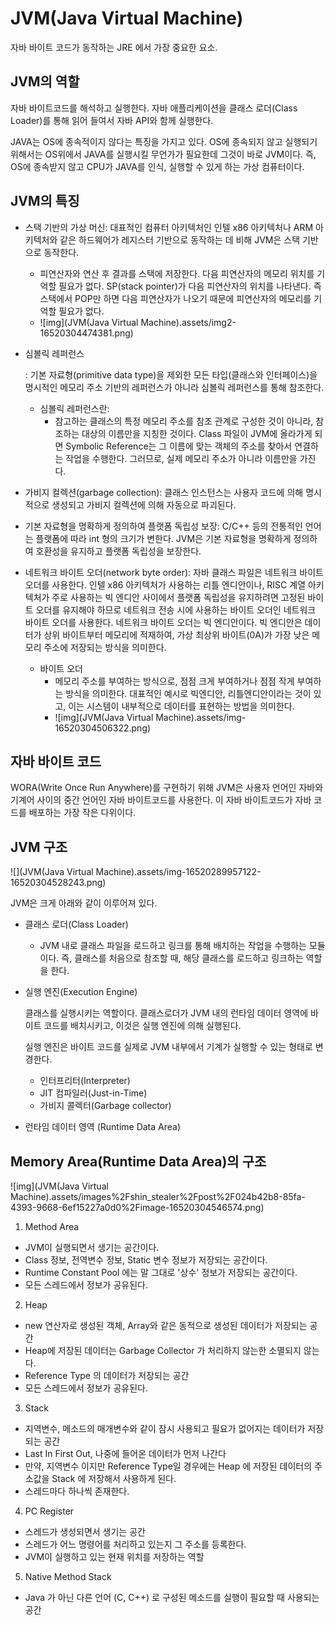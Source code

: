 # JVM(Java Virtual Machine)

자바 바이트 코드가 동작하는 JRE 에서 가장 중요한 요소.

## JVM의 역할

자바 바이트코드를 해석하고 실행한다. 자바 애플리케이션을 클래스 로더(Class Loader)를 통해 읽어 들여서 자바 API와 함께 실행한다.

JAVA는 OS에 종속적이지 않다는 특징을 가지고 있다. OS에 종속되지 않고 실행되기 위해서는 OS위에서 JAVA를 실행시킬 무언가가 필요한데 그것이 바로 JVM이다. 즉, OS에 종속받지 않고 CPU가 JAVA를 인식, 실행할 수 있게 하는 가상 컴퓨터이다. 

## JVM의 특징

- 스택 기반의 가상 머신: 대표적인 컴퓨터 아키텍처인 인텔 x86 아키텍처나 ARM 아키텍처와 같은 하드웨어가 레지스터 기반으로 동작하는 데 비해 JVM은 스택 기반으로 동작한다.

  - 피연산자와 연산 후 결과를 스택에 저장한다. 다음 피연산자의 메모리 위치를 기억할 필요가 없다. SP(stack pointer)가 다음 피연산자의 위치를 나타낸다. 즉 스택에서 POP만 하면 다음 피연산자가 나오기 때문에 피연산자의 메모리를 기억할 필요가 없다.
  - ![img](JVM(Java Virtual Machine).assets/img2-16520304474381.png)

- 심볼릭 레퍼런스

  : 기본 자료형(primitive data type)을 제외한 모든 타입(클래스와 인터페이스)을 명시적인 메모리 주소 기반의 레퍼런스가 아니라 심볼릭 레퍼런스를 통해 참조한다.

  - 심볼릭 레퍼런스란:
    - 참고하는 클래스의 특정 메모리 주소를 참조 관계로 구성한 것이 아니라, 참조하는 대상의 이름만을 지칭한 것이다. Class 파일이 JVM에 올라가게 되면 Symbolic Reference는 그 이름에 맞는 객체의 주소를 찾아서 연결하는 작업을 수행한다. 그러므로, 실제 메모리 주소가 아니라 이름만을 가진다.

- 가비지 컬렉션(garbage collection): 클래스 인스턴스는 사용자 코드에 의해 명시적으로 생성되고 가비지 컬렉션에 의해 자동으로 파괴된다.

- 기본 자료형을 명확하게 정의하여 플랫폼 독립성 보장: C/C++ 등의 전통적인 언어는 플랫폼에 따라 int 형의 크기가 변한다. JVM은 기본 자료형을 명확하게 정의하여 호환성을 유지하고 플랫폼 독립성을 보장한다.

- 네트워크 바이트 오더(network byte order): 자바 클래스 파일은 네트워크 바이트 오더를 사용한다. 인텔 x86 아키텍처가 사용하는 리틀 엔디안이나, RISC 계열 아키텍처가 주로 사용하는 빅 엔디안 사이에서 플랫폼 독립성을 유지하려면 고정된 바이트 오더를 유지해야 하므로 네트워크 전송 시에 사용하는 바이트 오더인 네트워크 바이트 오더를 사용한다. 네트워크 바이트 오더는 빅 엔디안이다. 빅 엔디안은 데이터가 상위 바이트부터 메모리에 적재하여, 가상 최상위 바이트(0A)가 가장 낮은 메모리 주소에 저장되는 방식을 의미한다.

  - 바이트 오더
    - 메모리 주소를 부여하는 방식으로, 점점 크게 부여하거나 점점 작게 부여하는 방식을 의미한다. 대표적인 예시로 빅엔디안, 리틀엔디안이라는 것이 있고, 이는 시스템이 내부적으로 데이터를 표현하는 방법을 의미한다.
    - ![img](JVM(Java Virtual Machine).assets/img-16520304506322.png)



## 자바 바이트 코드

WORA(Write Once Run Anywhere)를 구현하기 위해 JVM은 사용자 언어인 자바와 기계어 사이의 중간 언어인 자바 바이트코드를 사용한다. 이 자바 바이트코드가 자바 코드를 배포하는 가장 작은 다위이다.

## JVM 구조

![](JVM(Java Virtual Machine).assets/img-16520289957122-16520304528243.png)

JVM은 크게 아래와 같이 이루어져 있다.

- 클래스 로더(Class Loader)

  - JVM 내로 클래스 파일을 로드하고 링크를 통해 배치하는 작업을 수행하는 모듈이다. 즉, 클래스를 처음으로 참조할 때, 해당 클래스를 로드하고 링크하는 역할을 한다.

- 실행 엔진(Execution Engine)

  클래스를 실행시키는 역할이다. 클래스로더가 JVM 내의 런타임 데이터 영역에 바이트 코드를 배치시키고, 이것은 실행 엔진에 의해 실행된다.

  실행 엔진은 바이트 코드를 실제로 JVM 내부에서 기계가 실행할 수 있는 형태로 변경한다.

  - 인터프리터(Interpreter)
  - JIT 컴파일러(Just-in-Time)
  - 가비지 콜렉터(Garbage collector)

- 런타임 데이터 영역 (Runtime Data Area)

## Memory Area(Runtime Data Area)의 구조

![img](JVM(Java Virtual Machine).assets/images%2Fshin_stealer%2Fpost%2F024b42b8-85fa-4393-9668-6ef15227a0d0%2Fimage-16520304546574.png)

1) Method Area

- JVM이 실행되면서 생기는 공간이다.
- Class 정보, 전역변수 정보, Static 변수 정보가 저장되는 공간이다.
- Runtime Constant Pool 에는 말 그대로 '상수' 정보가 저장되는 공간이다.
- 모든 스레드에서 정보가 공유된다.

2) Heap

- new 연산자로 생성된 객체, Array와 같은 동적으로 생성된 데이터가 저장되는 공간
- Heap에 저장된 데이터는 Garbage Collector 가 처리하지 않는한 소멸되지 않는다.
- Reference Type 의 데이터가 저장되는 공간
- 모든 스레드에서 정보가 공유된다.

3) Stack

- 지역변수, 메소드의 매개변수와 같이 잠시 사용되고 필요가 없어지는 데이터가 저장되는 공간
- Last In First Out, 나중에 들어온 데이터가 먼저 나간다
- 만약, 지역변수 이지만 Reference Type일 경우에는 Heap 에 저장된 데이터의 주소값을 Stack 에 저장해서 사용하게 된다.
- 스레드마다 하나씩 존재한다.

4) PC Register

- 스레드가 생성되면서 생기는 공간
- 스레드가 어느 명령어를 처리하고 있는지 그 주소를 등록한다.
- JVM이 실행하고 있는 현재 위치를 저장하는 역할

5) Native Method Stack

- Java 가 아닌 다른 언어 (C, C++) 로 구성된 메소드를 실행이 필요할 때 사용되는 공간